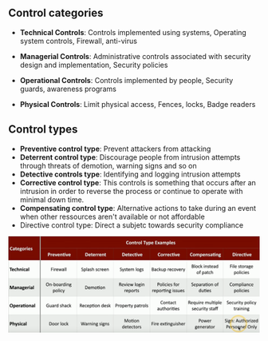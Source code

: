 ## Control categories
 
- **Technical Controls**: Controls implemented using systems, Operating system controls, Firewall, anti-virus

- **Managerial Controls**: Administrative controls associated with security design and implementation, Security policies

- **Operational Controls**: Controls implemented by people, Security guards, awareness programs

- **Physical Controls**: Limit physical access, Fences, locks, Badge readers

## Control types

- **Preventive control type**: Prevent attackers from attacking
- **Deterrent control type**: Discourage people from intrusion attempts through threats of demotion, warning signs and so on
- **Detective controls type**: Identifying and logging intrusion attempts
- **Corrective control type**: This controls is something that occurs after an intrusion in order to reverse the process or continue to operate with minimal down time.
- **Compensating control type**: Alternative actions to take during an event when other ressources aren't available or not affordable
- Directive control type: Direct a subjetc towards security compliance

![overview_of_control_types](../_resources/Pasted%20image%2020241114194003.png)
